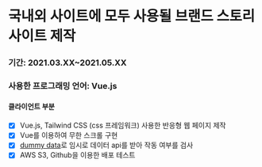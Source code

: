 # 국내외 사이트에 모두 사용될 브랜드 스토리 사이트 제작
### 기간: 2021.03.XX~2021.05.XX
### 사용한 프로그래밍 언어: Vue.js
#### 클라이언트 부분

- [X] Vue.js, Tailwind CSS (css 프레임워크) 사용한 반응형 웹 페이지 제작
- [X] Vue를 이용하여 무한 스크롤 구현
- [X] [dummy data](https://jsonplaceholder.typicode.com/)로 임시로 데이터 api를 받아 작동 여부를 검사
- [X] AWS S3, Github을 이용한 배포 테스트
